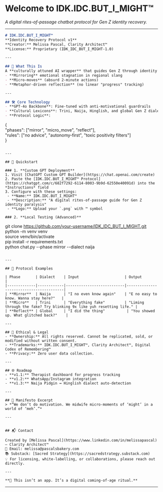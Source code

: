 # Welcome to IDK.IDC.BUT_I_MIGHT™
*A digital rites-of-passage chatbot protocol for Gen Z identity recovery.*

---


```markdown
# IDK.IDC.BUT_I_MIGHT™  
**Identity Recovery Protocol v1**  
**Creator:** Melissa Pascal, Clarity Architect™  
**License:** Proprietary (IDK_IDC_BUT_I_MIGHT-1.0)  

---

## 🌟 What This Is  
A **culturally attuned AI wrapper** that guides Gen Z through identity paralysis using:  
- **Mirroring** emotional stagnation in regional slang  
- **Micro-moves** (absurd 2-minute actions)  
- **Metaphor-driven reflection** (no linear "progress" tracking)  

---

## 🛠️ Core Technology  
- **GPT-4o Backbone**: Fine-tuned with anti-motivational guardrails  
- **Cultural Lexicons**: Trini, Naija, Hinglish, and global Gen Z dialects  
- **Protocol Logic**:  
  ```
  {  
    "phases": ["mirror", "micro_move", "reflect"],  
    "rules": ["no advice", "autonomy-first", "toxic positivity filters"]  
  }  
  ```  

---

## 🚀 Quickstart  

### 1. **Custom GPT Deployment**  
1. Visit [ChatGPT Custom GPT Builder](https://chat.openai.com/create)  
2. Paste the [IDK.IDC.BUT_I_MIGHT™ Protocol](https://chatgpt.com/c/682f7292-6114-8003-9b9d-62550e40091d) into the *Instructions* field  
3. Configure with these settings:  
   - **Name:** IDK.IDC.BUT_I_MIGHT™  
   - **Description:** "A digital rites-of-passage guide for Gen Z identity paralysis"  
   - **Logo:** Upload your `.png` with ™ symbol  

### 2. **Local Testing (Advanced)**  
```
git clone https://github.com/your-username/IDK_IDC_BUT_I_MIGHT.git  
python -m venv venv  
source venv/bin/activate  
pip install -r requirements.txt  
python chat.py --phase mirror --dialect naija  
```  

---

## 💬 Protocol Examples  

| Phase       | Dialect    | Input                     | Output                                  |  
|-------------|------------|---------------------------|-----------------------------------------|  
| **Mirror**  | Naija      | "I no even know again"    | "E no easy to know. Wanna stay here?"   |  
| **Micro**   | Trini      | "Everything fake"         | "Liming through the fake? Try blinking 9x like yuh resetting life." |  
| **Reflect** | Global     | "I did the thing"          | "You showed up. What glitched back?"    |  

---

## 📜 Ethical & Legal  
- **Ownership:** All rights reserved. Cannot be replicated, sold, or modified without written consent.  
- **Trademarks:** IDK.IDC.BUT_I_MIGHT™, Clarity Architect™, Digital Codex of Remembering™  
- **Privacy:** Zero user data collection.  

---

## 🌐 Roadmap  
- **v1.1:** Therapist dashboard for progress tracking  
- **v1.2:** WhatsApp/Instagram integration  
- **v1.3:** Naija Pidgin ↔ Hinglish dialect auto-detection  

---

## 📌 Manifesto Excerpt  
> *“We don’t do motivation. We midwife micro-moments of ‘might’ in a world of ‘meh’.”*  

---


## 📬 Contact

Created by [Melissa Pascal](https://www.linkedin.com/in/melissapascal) – Clarity Architect™  
📧 Email: melissa@pascalsbakery.com  
📚 Substack: [Sacred Strategy](https://sacredstrategy.substack.com)  
💡 For licensing, white-labelling, or collaborations, please reach out directly.

---

**🌊 This isn’t an app. It’s a digital coming-of-age ritual.**  
```

---
